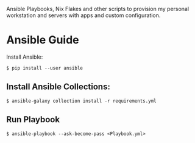Ansible Playbooks, Nix Flakes and other scripts to provision my personal workstation and servers with apps and custom configuration.

# Ansible Guide

Install Ansible:

    $ pip install --user ansible

## Install Ansible Collections:

    $ ansible-galaxy collection install -r requirements.yml


## Run Playbook

    $ ansible-playbook --ask-become-pass <Playbook.yml>



